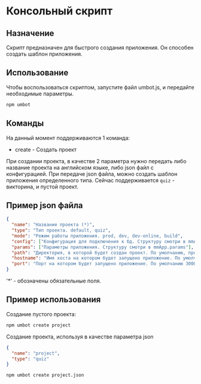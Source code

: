 Консольный скрипт
=================

Назначение
----------
Скрипт предназначен для быстрого создания приложения.
Он способен создать шаблон приложения.

Использование
-------------
Чтобы воспользоваться скриптом, запустите файл umbot.js, и передайте необходимые параметры.
```bash
npm umbot
```

Команды
--------
На данный момент поддерживаются 1 команда:
- create - Создать проект

При создании проекта, в качестве 2 параметра нужно передать либо название проекта на английском языке, либо json файл с конфигурацией.
При передаче json файла, можно создать шаблон приложения определенного типа. Сейчас поддерживается `quiz` - викторина, и пустой проект.

Пример json файла
-----------------
```json
{
  "name": "Название проекта (*)",
  "type": "Тип проекта. default, quiz",
  "mode": "Режим работы приложения. prod, dev, dev-online, build",
  "config": ["Конфигурация для подключения к бд. Структуру смотри в mmApp.config"],
  "params": ["Параметры приложения. Структуру смотри в mmApp.params"],
  "path": "Директория, в которой будет создан проект. По умолчанию, проект создается в папке с именем проекта, в директории запуска скрипта.",
  "hostname": "Имя хоста на котором будет запущено приложение. По умолчанию localhost",
  "port": "Порт на котором будет запущено приложение. По умолчанию 3000"
}
```
'*' - обозначены обязательные поля.

Пример использования
--------------------
Создание пустого проекта:
```bash
npm umbot create project
```
Создание проекта, используя в качестве параметра json
```json
{
  "name": "project",
  "type": "quiz"
}
```
```bash
npm umbot create project.json
```
